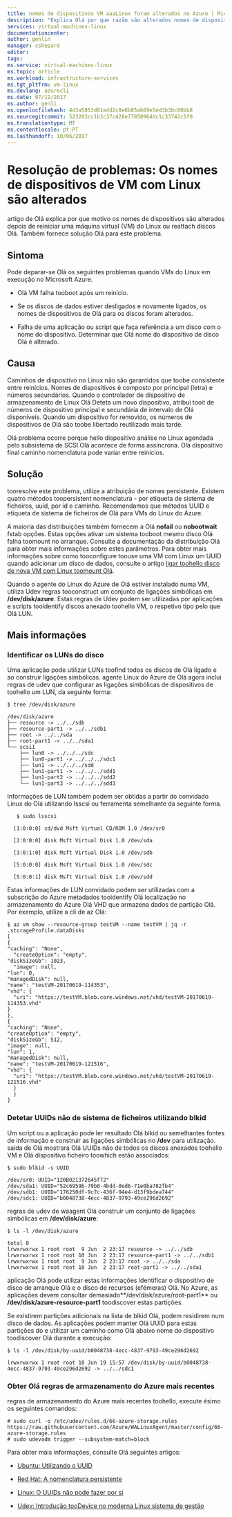 ```yaml
---
title: nomes de dispositivos VM aaaLinux foram alterados no Azure | Microsoft Docs
description: "Explica Olá por que razão são alterados nomes de dispositivo e fornecem soluções para este problema."
services: virtual-machines-linux
documentationcenter: 
author: genlin
manager: cshepard
editor: 
tags: 
ms.service: virtual-machines-linux
ms.topic: article
ms.workload: infrastructure-services
ms.tgt_pltfrm: vm-linux
ms.devlang: azurecli
ms.date: 07/12/2017
ms.author: genli
ms.openlocfilehash: 4d3a5853d61edd2c8e8b85ab69e5ed3b3bc00bb8
ms.sourcegitcommit: 523283cc1b3c37c428e77850964dc1c33742c5f0
ms.translationtype: MT
ms.contentlocale: pt-PT
ms.lasthandoff: 10/06/2017
---
```

# <a name="troubleshooting-linux-vm-device-names-are-changed"></a>Resolução de problemas: Os nomes de dispositivos de VM com Linux são alterados

artigo de Olá explica por que motivo os nomes de dispositivos são alterados depois de reiniciar uma máquina virtual (VM) do Linux ou reattach discos Olá. Também fornece solução Olá para este problema.

## <a name="symptom"></a>Sintoma

Pode deparar-se Olá os seguintes problemas quando VMs do Linux em execução no Microsoft Azure.

- Olá VM falha tooboot após um reinício.

- Se os discos de dados estiver desligados e novamente ligados, os nomes de dispositivos de Olá para os discos foram alterados.

- Falha de uma aplicação ou script que faça referência a um disco com o nome do dispositivo. Determinar que Olá nome do dispositivo de disco Olá é alterado.

## <a name="cause"></a>Causa

Caminhos de dispositivo no Linux não são garantidos que toobe consistente entre reinícios. Nomes de dispositivos é composto por principal (letra) e números secundários.  Quando o controlador de dispositivo de armazenamento de Linux Olá Deteta um novo dispositivo, atribui tooit de números de dispositivo principal e secundária de intervalo de Olá disponíveis. Quando um dispositivo for removido, os números de dispositivos de Olá são toobe libertado reutilizado mais tarde.

Olá problema ocorre porque hello dispositivo análise no Linux agendada pelo subsistema de SCSI Olá acontece de forma assíncrona. Olá dispositivo final caminho nomenclatura pode variar entre reinícios. 

## <a name="solution"></a>Solução

tooresolve este problema, utilize a atribuição de nomes persistente. Existem quatro métodos toopersistent nomenclatura - por etiqueta de sistema de ficheiros, uuid, por id e caminho. Recomendamos que métodos UUID e etiqueta de sistema de ficheiros de Olá para VMs do Linux do Azure. 

A maioria das distribuições também fornecem a Olá **nofail** ou **nobootwait** fstab opções. Estas opções ativar um sistema tooboot mesmo disco Olá falha toomount no arranque. Consulte a documentação da distribuição Olá para obter mais informações sobre estes parâmetros. Para obter mais informações sobre como tooconfigure toouse uma VM com Linux um UUID quando adicionar um disco de dados, consulte o artigo [ligar toohello disco de nova VM com Linux toomount Olá](add-disk.md#connect-to-the-linux-vm-to-mount-the-new-disk). 

Quando o agente do Linux do Azure de Olá estiver instalado numa VM, utiliza Udev regras tooconstruct um conjunto de ligações simbólicas em **/dev/disk/azure**. Estas regras de Udev podem ser utilizadas por aplicações e scripts tooidentify discos anexado toohello VM, o respetivo tipo pelo que Olá LUN.

## <a name="more-information"></a>Mais informações

### <a name="identify-disk-luns"></a>Identificar os LUNs do disco

Uma aplicação pode utilizar LUNs toofind todos os discos de Olá ligado e ao construir ligações simbólicas. agente Linux do Azure de Olá agora inclui regras de udev que configurar as ligações simbólicas de dispositivos de toohello um LUN, da seguinte forma:

    $ tree /dev/disk/azure

    /dev/disk/azure
    ├── resource -> ../../sdb
    ├── resource-part1 -> ../../sdb1
    ├── root -> ../../sda
    ├── root-part1 -> ../../sda1
    └── scsi1
        ├── lun0 -> ../../../sdc
        ├── lun0-part1 -> ../../../sdc1
        ├── lun1 -> ../../../sdd
        ├── lun1-part1 -> ../../../sdd1
        ├── lun1-part2 -> ../../../sdd2
        └── lun1-part3 -> ../../../sdd3                                    
                                 

Informações de LUN também podem ser obtidas a partir do convidado Linux do Olá utilizando lsscsi ou ferramenta semelhante da seguinte forma.

       $ sudo lsscsi

      [1:0:0:0] cd/dvd Msft Virtual CD/ROM 1.0 /dev/sr0

      [2:0:0:0] disk Msft Virtual Disk 1.0 /dev/sda

      [3:0:1:0] disk Msft Virtual Disk 1.0 /dev/sdb

      [5:0:0:0] disk Msft Virtual Disk 1.0 /dev/sdc

      [5:0:0:1] disk Msft Virtual Disk 1.0 /dev/sdd

Estas informações de LUN convidado podem ser utilizadas com a subscrição do Azure metadados tooidentify Olá localização no armazenamento do Azure Olá VHD que armazena dados de partição Olá. Por exemplo, utilize a cli de az Olá:

    $ az vm show --resource-group testVM --name testVM | jq -r .storageProfile.dataDisks                                        
    [                                                                                                                                                                  
    {                                                                                                                                                                  
    "caching": "None",                                                                                                                                              
      "createOption": "empty",                                                                                                                                         
    "diskSizeGb": 1023,                                                                                                                                             
      "image": null,                                                                                                                                                   
    "lun": 0,                                                                                                                                                        
    "managedDisk": null,                                                                                                                                             
    "name": "testVM-20170619-114353",                                                                                                                    
    "vhd": {                                                                                                                                                          
      "uri": "https://testVM.blob.core.windows.net/vhd/testVM-20170619-114353.vhd"                                                       
    }                                                                                                                                                              
    },                                                                                                                                                                
    {                                                                                                                                                                   
    "caching": "None",                                                                                                                                               
    "createOption": "empty",                                                                                                                                         
    "diskSizeGb": 512,                                                                                                                                              
    "image": null,                                                                                                                                                   
    "lun": 1,                                                                                                                                                        
    "managedDisk": null,                                                                                                                                             
    "name": "testVM-20170619-121516",                                                                                                                    
    "vhd": {                                                                                                                                                           
      "uri": "https://testVM.blob.core.windows.net/vhd/testVM-20170619-121516.vhd"                                                       
      }                                                                                                                                                             
      }                                                                                                                                                             
    ]

### <a name="discover-filesystem-uuids-by-using-blkid"></a>Detetar UUIDs não de sistema de ficheiros utilizando blkid

Um script ou a aplicação pode ler resultado Olá blkid ou semelhantes fontes de informação e construir as ligações simbólicas no **/dev** para utilização. saída de Olá mostrará Olá UUIDs não de todos os discos anexados toohello VM e Olá dispositivo ficheiro toowhich estão associados:

    $ sudo blkid -s UUID

    /dev/sr0: UUID="120B021372645f72"
    /dev/sda1: UUID="52c6959b-79b0-4bdd-8ed6-71e0ba782fb4"
    /dev/sdb1: UUID="176250df-9c7c-436f-94e4-d13f9bdea744"
    /dev/sdc1: UUID="b0048738-4ecc-4837-9793-49ce296d2692"

regras de udev de waagent Olá construir um conjunto de ligações simbólicas em **/dev/disk/azure**:


    $ ls -l /dev/disk/azure

    total 0
    lrwxrwxrwx 1 root root  9 Jun  2 23:17 resource -> ../../sdb
    lrwxrwxrwx 1 root root 10 Jun  2 23:17 resource-part1 -> ../../sdb1
    lrwxrwxrwx 1 root root  9 Jun  2 23:17 root -> ../../sda
    lrwxrwxrwx 1 root root 10 Jun  2 23:17 root-part1 -> ../../sda1


aplicação Olá pode utilizar estas informações identificar o dispositivo de disco de arranque Olá e o disco de recursos (efémeras) Olá. No Azure, as aplicações devem consultar demasiado**/dev/disk/azure/root-part1** ou **/dev/disk/azure-resource-part1** toodiscover estas partições.

Se existirem partições adicionais na lista de blkid Olá, podem residirem num disco de dados. As aplicações podem manter Olá UUID para estas partições do e utilizar um caminho como Olá abaixo nome do dispositivo toodiscover Olá durante a execução:

    $ ls -l /dev/disk/by-uuid/b0048738-4ecc-4837-9793-49ce296d2692

    lrwxrwxrwx 1 root root 10 Jun 19 15:57 /dev/disk/by-uuid/b0048738-4ecc-4837-9793-49ce296d2692 -> ../../sdc1

    
### <a name="get-hello-latest-azure-storage-rules"></a>Obter Olá regras de armazenamento do Azure mais recentes

regras de armazenamento do Azure mais recentes toohello, execute ésimo os seguintes comandos:

    # sudo curl -o /etc/udev/rules.d/66-azure-storage.rules https://raw.githubusercontent.com/Azure/WALinuxAgent/master/config/66-azure-storage.rules
    # sudo udevadm trigger --subsystem-match=block


Para obter mais informações, consulte Olá seguintes artigos:

- [Ubuntu: Utilizando o UUID](https://help.ubuntu.com/community/UsingUUID)

- [Red Hat: A nomenclatura persistente](https://access.redhat.com/documentation/en-US/Red_Hat_Enterprise_Linux/7/html/Storage_Administration_Guide/persistent_naming.html)

- [Linux: O UUIDs não pode fazer por si](https://www.linux.com/news/what-uuids-can-do-you)

- [Udev: Introdução tooDevice no moderna Linux sistema de gestão](https://www.linux.com/news/udev-introduction-device-management-modern-linux-system)

